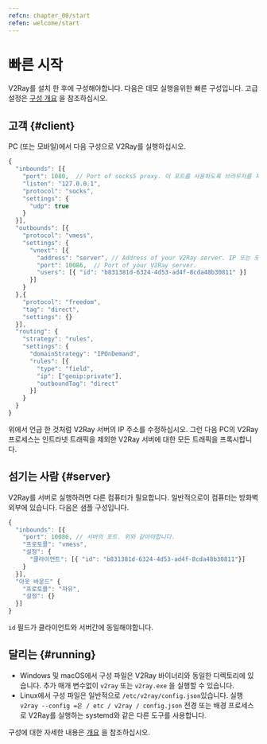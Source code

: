 ```yaml
---
refcn: chapter_00/start
refen: welcome/start
---
```

# 빠른 시작

V2Ray를 설치 한 후에 구성해야합니다. 다음은 데모 실행을위한 빠른 구성입니다. 고급 설정은 [구성 개요](../configuration/overview.md) 을 참조하십시오.

## 고객 {#client}

PC (또는 모바일)에서 다음 구성으로 V2Ray를 실행하십시오.

```javascript
{
  "inbounds": [{
    "port": 1080,  // Port of socks5 proxy. 이 포트를 사용하도록 브라우저를 지정하십시오.
    "listen": "127.0.0.1",
    "protocol": "socks",
    "settings": {
      "udp": true
    }
  }],
  "outbounds": [{
    "protocol": "vmess",
    "settings": {
      "vnext": [{
        "address": "server", // Address of your V2Ray server. IP 또는 도메인 주소 일 수 있습니다.
        "port": 10086,  // Port of your V2Ray server.
        "users": [{ "id": "b831381d-6324-4d53-ad4f-8cda48b30811" }]
      }]
    }
  },{
    "protocol": "freedom",
    "tag": "direct",
    "settings": {}
  }],
  "routing": {
    "strategy": "rules",
    "settings": {
      "domainStrategy": "IPOnDemand",
      "rules": [{
        "type": "field",
        "ip": ["geoip:private"],
        "outboundTag": "direct"
      }]
    }
  }
}
```

위에서 언급 한 것처럼 V2Ray 서버의 IP 주소를 수정하십시오. 그런 다음 PC의 V2Ray 프로세스는 인트라넷 트래픽을 제외한 V2Ray 서버에 대한 모든 트래픽을 프록시합니다.

## 섬기는 사람 {#server}

V2Ray를 서버로 실행하려면 다른 컴퓨터가 필요합니다. 일반적으로이 컴퓨터는 방화벽 외부에 있습니다. 다음은 샘플 구성입니다.

```javascript
{
  "inbounds": [{
    "port": 10086, // 서버의 포트. 위와 같아야합니다.
    "프로토콜": "vmess",
    "설정": {
      "클라이언트": [{ "id": "b831381d-6324-4d53-ad4f-8cda48b30811"}]
    }
  }],
  "아웃 바운드" {
    "프로토콜": "자유",
    "설정": {}
  }]
}
```

`id` 필드가 클라이언트와 서버간에 동일해야합니다.

## 달리는 {#running}

* Windows 및 macOS에서 구성 파일은 V2Ray 바이너리와 동일한 디렉토리에 있습니다. 추가 매개 변수없이 `v2ray` 또는 `v2ray.exe` 을 실행할 수 있습니다.
* Linux에서 구성 파일은 일반적으로 `/etc/v2ray/config.json`있습니다. 실행 `v2ray --config =은 / etc / v2ray / config.json` 전경 또는 배경 프로세스로 V2Ray를 실행하는 systemd와 같은 다른 도구를 사용합니다.

구성에 대한 자세한 내용은 [개요](../configuration/overview.md) 을 참조하십시오.